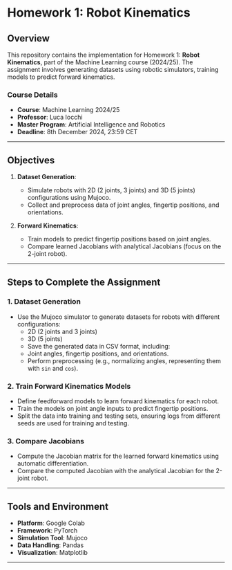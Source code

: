 # Homework 1: Robot Kinematics

## Overview
This repository contains the implementation for Homework 1: **Robot Kinematics**, part of the Machine Learning course (2024/25). The assignment involves generating datasets using robotic simulators, training models to predict forward kinematics.

### Course Details
- **Course**: Machine Learning 2024/25  
- **Professor**: Luca Iocchi  
- **Master Program**: Artificial Intelligence and Robotics  
- **Deadline**: 8th December 2024, 23:59 CET  

---

## Objectives
1. **Dataset Generation**:
   - Simulate robots with 2D (2 joints, 3 joints) and 3D (5 joints) configurations using Mujoco.
   - Collect and preprocess data of joint angles, fingertip positions, and orientations.
   
2. **Forward Kinematics**:
   - Train models to predict fingertip positions based on joint angles.
   - Compare learned Jacobians with analytical Jacobians (focus on the 2-joint robot).

---

## Steps to Complete the Assignment

### 1. Dataset Generation
- Use the Mujoco simulator to generate datasets for robots with different configurations:
  - 2D (2 joints and 3 joints)
  - 3D (5 joints)
  - Save the generated data in CSV format, including:
  - Joint angles, fingertip positions, and orientations.
  - Perform preprocessing (e.g., normalizing angles, representing them with `sin` and `cos`).

### 2. Train Forward Kinematics Models
- Define feedforward models to learn forward kinematics for each robot.
- Train the models on joint angle inputs to predict fingertip positions.
- Split the data into training and testing sets, ensuring logs from different seeds are used for training and testing.

### 3. Compare Jacobians
- Compute the Jacobian matrix for the learned forward kinematics using automatic differentiation.
- Compare the computed Jacobian with the analytical Jacobian for the 2-joint robot.

---

## Tools and Environment
- **Platform**: Google Colab  
- **Framework**: PyTorch  
- **Simulation Tool**: Mujoco  
- **Data Handling**: Pandas  
- **Visualization**: Matplotlib 

---


